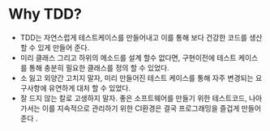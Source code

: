 
# Why TDD?

* TDD는 자연스럽게 테스트케이스를 만들어내고 이를 통해 보다 건강한 코드를 생산 할 수 있게 만들어 준다.
* 미리 클래스 그리고 하위의 메소드를 설계 할수 없다면, 구현이전에 테스트 케이스를 통해 충분히 필요한 클래스를 정의 할 수 있었다. 
* 소 잃고 외양간 고치지 말자, 미리 만들어진 테스트 케이스를 통해 자주 변경되는 요구사항에 유연하게 대처 할 수 있었다.
* 잘 드지 않는 칼로 고생하지 말자. 좋은 소프트웨어를 만들기 위한 테스트코드, 나아가서는 이를 지속적으로 관리하기 위한 CI환경은 결국 프로그래밍을 즐겁게 만들어 준다 .  
